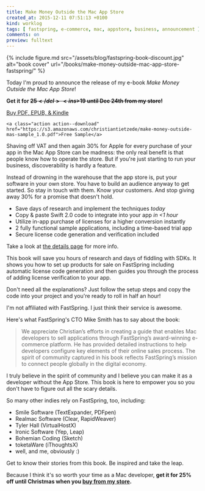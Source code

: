```yaml
---
title: Make Money Outside the Mac App Store
created_at: 2015-12-11 07:51:13 +0100
kind: worklog
tags: [ fastspring, e-commerce, mac, appstore, business, announcement ]
comments: on
preview: fulltext
---
```


{% include figure.md src="/assets/blog/fastspring-book-discount.jpg" alt="book cover" url="/books/make-money-outside-mac-app-store-fastspring/" %}

Today I'm proud to announce the release of my e-book _Make Money Outside the Mac App Store_! 

**Get it for <del>$25</del> <ins>$19</ins> until Dec 24th from my store!**

<div class="actions">
    <a class="action action--buy" href="http://sites.fastspring.com/christiantietze/instant/fastspringbook">Buy PDF, EPUB, & Kindle</a>
    
    <a class="action action--download" href="https://s3.amazonaws.com/christiantietzede/make-money-outside-mas-sample_1.0.pdf">Free Sample</a>
</div>


Shaving off VAT and then again 30% for Apple for every purchase of your app in the Mac App Store can be madness: the only real benefit is that people know how to operate the store. But if you're just starting to run your business, discoverability is hardly a feature.

Instead of drowning in the warehouse that the app store is, put your software in your own store. You have to build an audience anyway to get started. So stay in touch with them. Know your customers. And stop giving away 30% for a promise that doesn't hold.

* Save days of research and implement the techniques _today_
* Copy & paste Swift 2.0 code to integrate into your app _in &lt;1 hour_
* Utilize in-app purchase of licenses for a higher conversion instantly
* 2 fully functional sample applications, including a time-based trial app
* Secure license code generation and verification included

Take a look at [the details page][book] for more info.

This book will save you hours of research and days of fiddling with SDKs. It shows you how to set up products for sale on FastSpring including automatic license code generation and then guides you through the process of adding license verification to your app. 

Don't need all the explanations? Just follow the setup steps and copy the code into your project and you're ready to roll in half an hour!

I'm not affiliated with FastSpring. I just think their service is awesome.

Here's what FastSpring's CTO Mike Smith has to say about the book:

> We appreciate Christian’s efforts in creating a guide that enables Mac developers to sell applications through FastSpring’s award-winning e-commerce platform.  He has provided detailed instructions to help developers configure key elements of their online sales process.  The spirit of community captured in his book reflects FastSpring’s mission to connect people globally in the digital economy.

I truly believe in the spirit of community and I believe you can make it as a developer without the App Store. This book is here to empower you so you don't have to figure out all the scary details. 

So many other indies rely on FastSpring, too, including:

* Smile Software (TextExpander, PDFpen)
* Realmac Software (Clear, RapidWeaver)
* Tyler Hall (VirtualHostX)
* Ironic Software (Yep, Leap)
* Bohemian Coding (Sketch)
* toketaWare (iThoughtsX)
* well, and me, obviously :)

Get to know their stories from this book. Be inspired and take the leap.

Because I think it's so worth your time as a Mac developer, **get it for 25% off until Christmas when you [buy from my store][buy].**

[buy]: http://sites.fastspring.com/christiantietze/instant/fastspringbook 
[book]: /books/make-money-outside-mac-app-store-fastspring/
